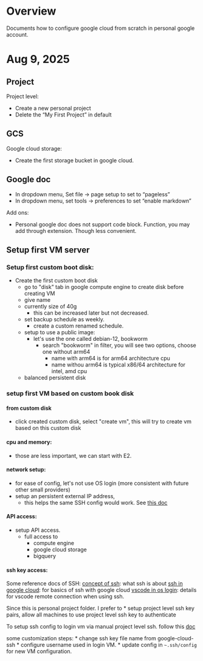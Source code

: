 # Overview 

Documents how to configure google cloud from scratch in personal google account. 

# Aug 9, 2025

## Project

Project level: 

* Create a new personal project   
* Delete the “My First Project” in default 

## GCS

Google cloud storage: 

* Create the first storage bucket in google cloud. 

## Google doc

* In dropdown menu, Set file \-\> page setup to set to “pageless”   
* In dropdown menu, set tools \-\> preferences to set “enable markdown”

Add ons: 

* Personal google doc does not support code block. Function, you may add through extension. Though less convenient. 

## Setup first VM server 

### Setup first custom boot disk: 
* Create the first custom boot disk 
    * go to "disk" tab in google compute engine to create disk before creating VM
    * give name 
    * currently size of 40g
        * this can be increased later but not decreased.
    * set backup schedule as weekly.
        * create a custom renamed schedule. 
    * setup to use a public image: 
        * let's use the one called debian-12, bookworm
            * search "bookworm" in filter, you will see two options, choose one without arm64
                * name with arm64 is for arm64 architecture cpu 
                * name withou arm64 is typical x86/64 architecture for intel, amd cpu
    * balanced persistent disk 

### setup first VM based on custom book disk 

#### from custom disk
* click created custom disk, select "create vm", this will try to create vm based on this custom disk 

#### cpu and memory: 
* those are less important, we can start with E2.

#### network setup: 
* for ease of config, let's not use OS login (more consistent with future other small providers)
* setup an persistent external IP address, 
    * this helps the same SSH config would work. See [this doc](./gcp_detail/setup_external_ip.md)

####  API access: 
* setup API access. 
    * full access to 
        * compute engine 
        * google cloud storage 
        * bigquery

#### ssh key access: 

Some reference docs of SSH:
[concept of ssh](./ssh/ssh_basic.md): what ssh is about
[ssh in google cloud](./gcp_detail/gcp_ssh.md): for basics of ssh with google cloud
[vscode in os login](./gcp_detail/vscode_os_login.md): details for vscode remote connection when using ssh.

Since this is personal project folder. I prefer to 
    * setup project level ssh key pairs, allow all machines to use project level ssh key to authenticate

To setup ssh config to login vm via manual project level ssh. follow this [doc](./gcp_detail/project_ssh_manual_setup.md)

some customization steps: 
    * change ssh key file name from google-cloud-ssh
    * configure username used in login VM.
    * update config in `~.ssh/config` for new VM configuration.

  



